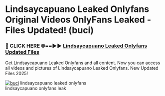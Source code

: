 # Lindsaycapuano Leaked Onlyfans Original Videos 0nlyFans Leaked - Files Updated! (buci)

<h3>🔴 CLICK HERE 🌐==►► <a href="https://tinyurl.com/ms9xzufz" rel="nofollow">Lindsaycapuano Leaked Onlyfans Updated Files</a></h3>

Get Lindsaycapuano Leaked Onlyfans and all content. Now you can access all videos and pictures of Lindsaycapuano Leaked Onlyfans. New Updated Files 2025!

[![buci](https://i.imgur.com/ppqm5kG.gif)](https://tinyurl.com/ms9xzufz)
lindsaycapuano leaked onlyfans<br>
lindsaycapuano onlyfans leak